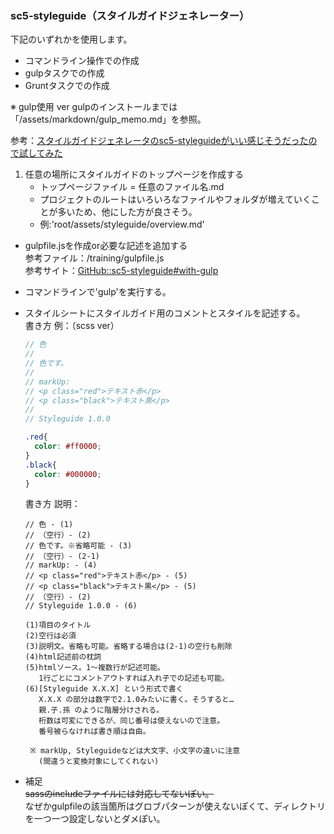 ### sc5-styleguide（スタイルガイドジェネレーター）

下記のいずれかを使用します。

* コマンドライン操作での作成
* gulpタスクでの作成
* Gruntタスクでの作成

※ gulp使用 ver
gulpのインストールまでは「/assets/markdown/gulp_memo.md」を参照。

参考：[スタイルガイドジェネレータのsc5-styleguideがいい感じそうだったので試してみた](http://qiita.com/shwld/items/188fd8495ada8e6d3125)

1. 任意の場所にスタイルガイドのトップページを作成する
    * トップページファイル = 任意のファイル名.md
    * プロジェクトのルートはいろいろなファイルやフォルダが増えていくことが多いため、他にした方が良さそう。
    * 例:'root/assets/styleguide/overview.md'

* gulpfile.jsを作成or必要な記述を追加する<br>
参考ファイル：/training/gulpfile.js<br>
参考サイト：[GitHub::sc5-styleguide#with-gulp](https://github.com/SC5/sc5-styleguide#with-gulp)

* コマンドラインで'gulp'を実行する。
* スタイルシートにスタイルガイド用のコメントとスタイルを記述する。<br>
書き方 例：（scss ver）<br>
  ~~~scss
  // 色
  //
  // 色です。
  //
  // markUp:
  // <p class="red">テキスト赤</p>
  // <p class="black">テキスト黒</p>
  //
  // Styleguide 1.0.0

  .red{
    color: #ff0000;
  }
  .black{
    color: #000000;
  }
  ~~~
  書き方 説明：<br>

  ```
  // 色 - (1)
  // （空行）- (2)
  // 色です。※省略可能 - (3)
  // （空行）- (2-1)
  // markUp: - (4)
  // <p class="red">テキスト赤</p> - (5)
  // <p class="black">テキスト黒</p> - (5)
  // （空行）- (2)
  // Styleguide 1.0.0 - (6)

  (1)項目のタイトル
  (2)空行は必須
  (3)説明文。省略も可能。省略する場合は(2-1)の空行も削除
  (4)html記述前の枕詞
  (5)htmlソース。1〜複数行が記述可能。
     1行ごとにコメントアウトすれば入れ子での記述も可能。
  (6)[Styleguide X.X.X] という形式で書く
     X.X.X の部分は数字で2.1.0みたいに書く。そうすると…
     親.子.孫 のように階層分けされる。
     桁数は可変にできるが、同じ番号は使えないので注意。
     番号被らなければ書き順は自由。

   ※ markUp, Styleguideなどは大文字、小文字の違いに注意
     (間違うと変換対象にしてくれない)
  ```
* 補足<br>
~~sassのincludeファイルには対応してないぽい。~~<br>
なぜかgulpfileの該当箇所はグロブパターンが使えないぽくて、ディレクトリを一つ一つ設定しないとダメぽい。
